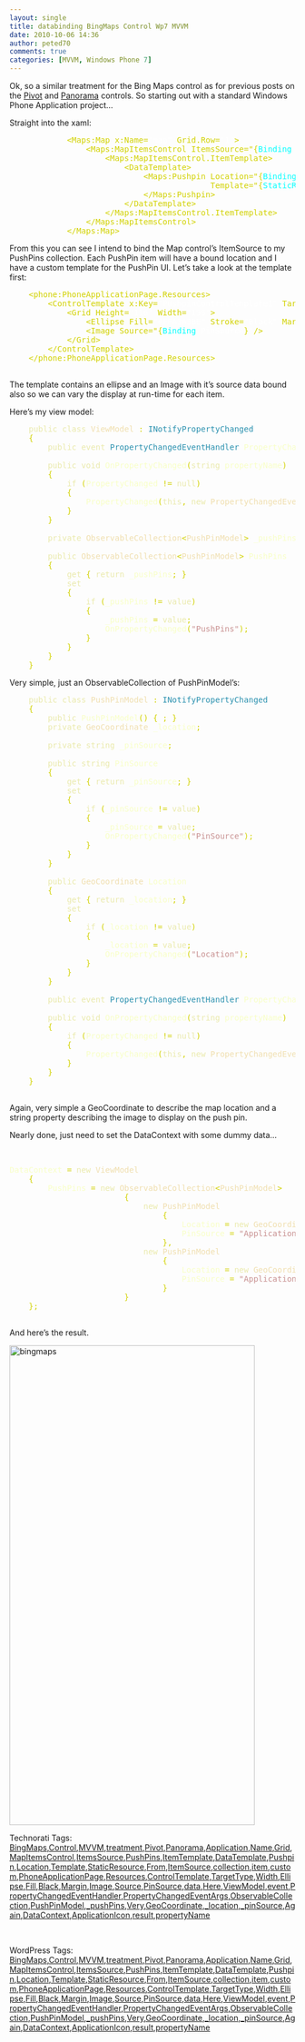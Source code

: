 ```yaml
---
layout: single
title: databinding BingMaps Control Wp7 MVVM
date: 2010-10-06 14:36
author: peted70
comments: true
categories: [MVVM, Windows Phone 7]
---
```

<p>Ok, so a similar treatment for the Bing Maps control as for previous posts on the <a href="http://babaandthepigman.wordpress.com/2010/09/20/data-binding-pivot-control-wp7-mvvm/" target="_blank">Pivot</a> and <a href="http://babaandthepigman.wordpress.com/2010/09/25/data-binding-panorama-control-wp7-mvvm/" target="_blank">Panorama</a> controls. So starting out with a standard Windows Phone Application project…</p>  <p>Straight into the xaml:</p>  <pre class="code">            <span style="color:#d2d200;">&lt;Maps:Map x:Name=</span><span style="color:white;">&quot;map&quot; </span><span style="color:#d2d200;">Grid.Row=</span><span style="color:white;">&quot;1&quot;</span><span style="color:#d2d200;">&gt;
                &lt;Maps:MapItemsControl ItemsSource=&quot;{</span><span style="color:cyan;">Binding </span><span style="color:white;">PushPins</span><span style="color:#d2d200;">}</span><span style="color:white;">&quot;</span><span style="color:#d2d200;">&gt;
                    &lt;Maps:MapItemsControl.ItemTemplate&gt;
                        &lt;DataTemplate&gt;
                            &lt;Maps:Pushpin Location=&quot;{</span><span style="color:cyan;">Binding </span><span style="color:white;">Location</span><span style="color:#d2d200;">}</span><span style="color:white;">&quot; 
                                          </span><span style="color:#d2d200;">Template=&quot;{</span><span style="color:cyan;">StaticResource </span><span style="color:white;">PushpinControlTemplate1</span><span style="color:#d2d200;">}</span><span style="color:white;">&quot;</span><span style="color:#d2d200;">&gt;
                            &lt;/Maps:Pushpin&gt;
                        &lt;/DataTemplate&gt;
                    &lt;/Maps:MapItemsControl.ItemTemplate&gt;
                &lt;/Maps:MapItemsControl&gt;
            &lt;/Maps:Map&gt;
</span></pre>

<p>From this you can see I intend to bind the Map control’s ItemSource to my PushPins collection. Each PushPin item will have a bound location and I have a custom template for the PushPin UI. Let’s take a look at the template first:</p>

<pre class="code">    <span style="color:#d2d200;">&lt;phone:PhoneApplicationPage.Resources&gt;
        &lt;ControlTemplate x:Key=</span><span style="color:white;">&quot;PushpinControlTemplate1&quot; </span><span style="color:#d2d200;">TargetType=</span><span style="color:white;">&quot;Maps:Pushpin&quot;</span><span style="color:#d2d200;">&gt;
            &lt;Grid Height=</span><span style="color:white;">&quot;116&quot; </span><span style="color:#d2d200;">Width=</span><span style="color:white;">&quot;155&quot;</span><span style="color:#d2d200;">&gt;
                &lt;Ellipse Fill=</span><span style="color:white;">&quot;#FFA3A3BE&quot; </span><span style="color:#d2d200;">Stroke=</span><span style="color:white;">&quot;Black&quot; </span><span style="color:#d2d200;">Margin=</span><span style="color:white;">&quot;0&quot;</span><span style="color:#d2d200;">/&gt;
                &lt;Image Source=&quot;{</span><span style="color:cyan;">Binding </span><span style="color:white;">PinSource</span><span style="color:#d2d200;">}</span><span style="color:white;">&quot;</span><span style="color:#d2d200;">/&gt;
            &lt;/Grid&gt;
        &lt;/ControlTemplate&gt;
    &lt;/phone:PhoneApplicationPage.Resources&gt;
</span><span style="color:#d2d200;">
</span></pre>

<p>The template contains an ellipse and an Image with it’s source data bound also so we can vary the display at run-time for each item.</p>

<p>Here’s my view model:</p>

<pre class="code">    <span style="color:#eaeaac;">public class </span><span style="color:#f0dfaf;">ViewModel </span><span style="color:#d2d200;">: </span><span style="color:#2b91af;">INotifyPropertyChanged
    </span><span style="color:#d2d200;">{
        </span><span style="color:#eaeaac;">public event </span><span style="color:#2b91af;">PropertyChangedEventHandler </span><span style="color:#f8ffc6;">PropertyChanged</span><span style="color:#d2d200;">;

        </span><span style="color:#eaeaac;">public void </span><span style="color:#f8ffc6;">OnPropertyChanged</span><span style="color:#d2d200;">(</span><span style="color:#eaeaac;">string </span><span style="color:#f8ffc6;">propertyName</span><span style="color:#d2d200;">)
        {
            </span><span style="color:#eaeaac;">if </span><span style="color:#d2d200;">(</span><span style="color:#f8ffc6;">PropertyChanged </span><span style="color:#d2d200;">!= </span><span style="color:#eaeaac;">null</span><span style="color:#d2d200;">)
            {
                </span><span style="color:#f8ffc6;">PropertyChanged</span><span style="color:#d2d200;">(</span><span style="color:#eaeaac;">this</span><span style="color:#d2d200;">, </span><span style="color:#eaeaac;">new </span><span style="color:#f0dfaf;">PropertyChangedEventArgs</span><span style="color:#d2d200;">(</span><span style="color:#f8ffc6;">propertyName</span><span style="color:#d2d200;">));
            }
        }

        </span><span style="color:#eaeaac;">private </span><span style="color:#f0dfaf;">ObservableCollection</span><span style="color:#d2d200;">&lt;</span><span style="color:#f0dfaf;">PushPinModel</span><span style="color:#d2d200;">&gt; </span><span style="color:#f8ffc6;">_pushPins</span><span style="color:#d2d200;">;

        </span><span style="color:#eaeaac;">public </span><span style="color:#f0dfaf;">ObservableCollection</span><span style="color:#d2d200;">&lt;</span><span style="color:#f0dfaf;">PushPinModel</span><span style="color:#d2d200;">&gt; </span><span style="color:#f8ffc6;">PushPins
        </span><span style="color:#d2d200;">{
            </span><span style="color:#eaeaac;">get </span><span style="color:#d2d200;">{ </span><span style="color:#eaeaac;">return </span><span style="color:#f8ffc6;">_pushPins</span><span style="color:#d2d200;">; }
            </span><span style="color:#eaeaac;">set
            </span><span style="color:#d2d200;">{
                </span><span style="color:#eaeaac;">if </span><span style="color:#d2d200;">(</span><span style="color:#f8ffc6;">_pushPins </span><span style="color:#d2d200;">!= </span><span style="color:#eaeaac;">value</span><span style="color:#d2d200;">)
                {
                    </span><span style="color:#f8ffc6;">_pushPins </span><span style="color:#d2d200;">= </span><span style="color:#eaeaac;">value</span><span style="color:#d2d200;">;
                    </span><span style="color:#f8ffc6;">OnPropertyChanged</span><span style="color:#d2d200;">(</span><span style="color:#c89191;">&quot;PushPins&quot;</span><span style="color:#d2d200;">);
                }
            }
        }
    }</span></pre>

<p>Very simple, just an ObservableCollection of PushPinModel’s:</p>

<pre class="code">    <span style="color:#eaeaac;">public class </span><span style="color:#f0dfaf;">PushPinModel </span><span style="color:#d2d200;">: </span><span style="color:#2b91af;">INotifyPropertyChanged
    </span><span style="color:#d2d200;">{
        </span><span style="color:#eaeaac;">public </span><span style="color:#f8ffc6;">PushPinModel</span><span style="color:#d2d200;">() { ; }
        </span><span style="color:#eaeaac;">private </span><span style="color:#f0dfaf;">GeoCoordinate </span><span style="color:#f8ffc6;">_location</span><span style="color:#d2d200;">;

        </span><span style="color:#eaeaac;">private string </span><span style="color:#f8ffc6;">_pinSource</span><span style="color:#d2d200;">;

        </span><span style="color:#eaeaac;">public string </span><span style="color:#f8ffc6;">PinSource
        </span><span style="color:#d2d200;">{
            </span><span style="color:#eaeaac;">get </span><span style="color:#d2d200;">{ </span><span style="color:#eaeaac;">return </span><span style="color:#f8ffc6;">_pinSource</span><span style="color:#d2d200;">; }
            </span><span style="color:#eaeaac;">set
            </span><span style="color:#d2d200;">{
                </span><span style="color:#eaeaac;">if </span><span style="color:#d2d200;">(</span><span style="color:#f8ffc6;">_pinSource </span><span style="color:#d2d200;">!= </span><span style="color:#eaeaac;">value</span><span style="color:#d2d200;">)
                {
                    </span><span style="color:#f8ffc6;">_pinSource </span><span style="color:#d2d200;">= </span><span style="color:#eaeaac;">value</span><span style="color:#d2d200;">;
                    </span><span style="color:#f8ffc6;">OnPropertyChanged</span><span style="color:#d2d200;">(</span><span style="color:#c89191;">&quot;PinSource&quot;</span><span style="color:#d2d200;">);
                }
            }
        }

        </span><span style="color:#eaeaac;">public </span><span style="color:#f0dfaf;">GeoCoordinate </span><span style="color:#f8ffc6;">Location
        </span><span style="color:#d2d200;">{
            </span><span style="color:#eaeaac;">get </span><span style="color:#d2d200;">{ </span><span style="color:#eaeaac;">return </span><span style="color:#f8ffc6;">_location</span><span style="color:#d2d200;">; }
            </span><span style="color:#eaeaac;">set
            </span><span style="color:#d2d200;">{
                </span><span style="color:#eaeaac;">if </span><span style="color:#d2d200;">(</span><span style="color:#f8ffc6;">_location </span><span style="color:#d2d200;">!= </span><span style="color:#eaeaac;">value</span><span style="color:#d2d200;">)
                {
                    </span><span style="color:#f8ffc6;">_location </span><span style="color:#d2d200;">= </span><span style="color:#eaeaac;">value</span><span style="color:#d2d200;">;
                    </span><span style="color:#f8ffc6;">OnPropertyChanged</span><span style="color:#d2d200;">(</span><span style="color:#c89191;">&quot;Location&quot;</span><span style="color:#d2d200;">);
                }
            }
        }

        </span><span style="color:#eaeaac;">public event </span><span style="color:#2b91af;">PropertyChangedEventHandler </span><span style="color:#f8ffc6;">PropertyChanged</span><span style="color:#d2d200;">;

        </span><span style="color:#eaeaac;">public void </span><span style="color:#f8ffc6;">OnPropertyChanged</span><span style="color:#d2d200;">(</span><span style="color:#eaeaac;">string </span><span style="color:#f8ffc6;">propertyName</span><span style="color:#d2d200;">)
        {
            </span><span style="color:#eaeaac;">if </span><span style="color:#d2d200;">(</span><span style="color:#f8ffc6;">PropertyChanged </span><span style="color:#d2d200;">!= </span><span style="color:#eaeaac;">null</span><span style="color:#d2d200;">)
            {
                </span><span style="color:#f8ffc6;">PropertyChanged</span><span style="color:#d2d200;">(</span><span style="color:#eaeaac;">this</span><span style="color:#d2d200;">, </span><span style="color:#eaeaac;">new </span><span style="color:#f0dfaf;">PropertyChangedEventArgs</span><span style="color:#d2d200;">(</span><span style="color:#f8ffc6;">propertyName</span><span style="color:#d2d200;">));
            }
        }
    }
</span><span style="color:#d2d200;">
</span></pre>

<p>Again, very simple a GeoCoordinate to describe the map location and a string property describing the image to display on the push pin.</p>

<p>Nearly done, just need to set the DataContext with some dummy data…</p>

<p>&#160;</p>

<pre class="code"><span style="color:#f8ffc6;">DataContext </span><span style="color:#d2d200;">= </span><span style="color:#eaeaac;">new </span><span style="color:#f0dfaf;">ViewModel
    </span><span style="color:#d2d200;">{
        </span><span style="color:#f8ffc6;">PushPins </span><span style="color:#d2d200;">= </span><span style="color:#eaeaac;">new </span><span style="color:#f0dfaf;">ObservableCollection</span><span style="color:#d2d200;">&lt;</span><span style="color:#f0dfaf;">PushPinModel</span><span style="color:#d2d200;">&gt;
                        {
                            </span><span style="color:#eaeaac;">new </span><span style="color:#f0dfaf;">PushPinModel
                                </span><span style="color:#d2d200;">{
                                    </span><span style="color:#f8ffc6;">Location </span><span style="color:#d2d200;">= </span><span style="color:#eaeaac;">new </span><span style="color:#f0dfaf;">GeoCoordinate</span><span style="color:#d2d200;">(</span><span style="color:#8acccf;">51.569593</span><span style="color:#d2d200;">, </span><span style="color:#8acccf;">10.103504</span><span style="color:#d2d200;">),
                                    </span><span style="color:#f8ffc6;">PinSource </span><span style="color:#d2d200;">= </span><span style="color:#c89191;">&quot;ApplicationIcon.png&quot;
                                </span><span style="color:#d2d200;">},
                            </span><span style="color:#eaeaac;">new </span><span style="color:#f0dfaf;">PushPinModel
                                </span><span style="color:#d2d200;">{
                                    </span><span style="color:#f8ffc6;">Location </span><span style="color:#d2d200;">= </span><span style="color:#eaeaac;">new </span><span style="color:#f0dfaf;">GeoCoordinate</span><span style="color:#d2d200;">(-</span><span style="color:#8acccf;">45.569593</span><span style="color:#d2d200;">, </span><span style="color:#8acccf;">1.103504</span><span style="color:#d2d200;">),
                                    </span><span style="color:#f8ffc6;">PinSource </span><span style="color:#d2d200;">= </span><span style="color:#c89191;">&quot;ApplicationIcon.png&quot;
                                </span><span style="color:#d2d200;">}
                        }
    };
</span><span style="color:#d2d200;">
</span></pre>

<p>And here’s the result.</p>

<p><a href="http://peted.azurewebsites.net/wp-content/uploads/2010/10/bingmaps.png"><img style="background-image:none;border-bottom:0;border-left:0;padding-left:0;padding-right:0;display:block;float:none;border-top:0;border-right:0;padding-top:0;" title="bingmaps" border="0" alt="bingmaps" src="http://peted.azurewebsites.net/wp-content/uploads/2010/10/bingmaps_thumb.png" width="432" height="845" /></a></p>


Technorati Tags: <a href="http://technorati.com/tags/BingMaps" rel="tag">BingMaps</a>,<a href="http://technorati.com/tags/Control" rel="tag">Control</a>,<a href="http://technorati.com/tags/MVVM" rel="tag">MVVM</a>,<a href="http://technorati.com/tags/treatment" rel="tag">treatment</a>,<a href="http://technorati.com/tags/Pivot" rel="tag">Pivot</a>,<a href="http://technorati.com/tags/Panorama" rel="tag">Panorama</a>,<a href="http://technorati.com/tags/Application" rel="tag">Application</a>,<a href="http://technorati.com/tags/Name" rel="tag">Name</a>,<a href="http://technorati.com/tags/Grid" rel="tag">Grid</a>,<a href="http://technorati.com/tags/MapItemsControl" rel="tag">MapItemsControl</a>,<a href="http://technorati.com/tags/ItemsSource" rel="tag">ItemsSource</a>,<a href="http://technorati.com/tags/PushPins" rel="tag">PushPins</a>,<a href="http://technorati.com/tags/ItemTemplate" rel="tag">ItemTemplate</a>,<a href="http://technorati.com/tags/DataTemplate" rel="tag">DataTemplate</a>,<a href="http://technorati.com/tags/Pushpin" rel="tag">Pushpin</a>,<a href="http://technorati.com/tags/Location" rel="tag">Location</a>,<a href="http://technorati.com/tags/Template" rel="tag">Template</a>,<a href="http://technorati.com/tags/StaticResource" rel="tag">StaticResource</a>,<a href="http://technorati.com/tags/From" rel="tag">From</a>,<a href="http://technorati.com/tags/ItemSource" rel="tag">ItemSource</a>,<a href="http://technorati.com/tags/collection" rel="tag">collection</a>,<a href="http://technorati.com/tags/item" rel="tag">item</a>,<a href="http://technorati.com/tags/custom" rel="tag">custom</a>,<a href="http://technorati.com/tags/PhoneApplicationPage" rel="tag">PhoneApplicationPage</a>,<a href="http://technorati.com/tags/Resources" rel="tag">Resources</a>,<a href="http://technorati.com/tags/ControlTemplate" rel="tag">ControlTemplate</a>,<a href="http://technorati.com/tags/TargetType" rel="tag">TargetType</a>,<a href="http://technorati.com/tags/Width" rel="tag">Width</a>,<a href="http://technorati.com/tags/Ellipse" rel="tag">Ellipse</a>,<a href="http://technorati.com/tags/Fill" rel="tag">Fill</a>,<a href="http://technorati.com/tags/Black" rel="tag">Black</a>,<a href="http://technorati.com/tags/Margin" rel="tag">Margin</a>,<a href="http://technorati.com/tags/Image" rel="tag">Image</a>,<a href="http://technorati.com/tags/Source" rel="tag">Source</a>,<a href="http://technorati.com/tags/PinSource" rel="tag">PinSource</a>,<a href="http://technorati.com/tags/data" rel="tag">data</a>,<a href="http://technorati.com/tags/Here" rel="tag">Here</a>,<a href="http://technorati.com/tags/ViewModel" rel="tag">ViewModel</a>,<a href="http://technorati.com/tags/event" rel="tag">event</a>,<a href="http://technorati.com/tags/PropertyChangedEventHandler" rel="tag">PropertyChangedEventHandler</a>,<a href="http://technorati.com/tags/PropertyChangedEventArgs" rel="tag">PropertyChangedEventArgs</a>,<a href="http://technorati.com/tags/ObservableCollection" rel="tag">ObservableCollection</a>,<a href="http://technorati.com/tags/PushPinModel" rel="tag">PushPinModel</a>,<a href="http://technorati.com/tags/_pushPins" rel="tag">_pushPins</a>,<a href="http://technorati.com/tags/Very" rel="tag">Very</a>,<a href="http://technorati.com/tags/GeoCoordinate" rel="tag">GeoCoordinate</a>,<a href="http://technorati.com/tags/_location" rel="tag">_location</a>,<a href="http://technorati.com/tags/_pinSource" rel="tag">_pinSource</a>,<a href="http://technorati.com/tags/Again" rel="tag">Again</a>,<a href="http://technorati.com/tags/DataContext" rel="tag">DataContext</a>,<a href="http://technorati.com/tags/ApplicationIcon" rel="tag">ApplicationIcon</a>,<a href="http://technorati.com/tags/result" rel="tag">result</a>,<a href="http://technorati.com/tags/propertyName" rel="tag">propertyName</a>

<br />


WordPress Tags: <a href="http://wordpress.com/tag/BingMaps" rel="Tag">BingMaps</a>,<a href="http://wordpress.com/tag/Control" rel="Tag">Control</a>,<a href="http://wordpress.com/tag/MVVM" rel="Tag">MVVM</a>,<a href="http://wordpress.com/tag/treatment" rel="Tag">treatment</a>,<a href="http://wordpress.com/tag/Pivot" rel="Tag">Pivot</a>,<a href="http://wordpress.com/tag/Panorama" rel="Tag">Panorama</a>,<a href="http://wordpress.com/tag/Application" rel="Tag">Application</a>,<a href="http://wordpress.com/tag/Name" rel="Tag">Name</a>,<a href="http://wordpress.com/tag/Grid" rel="Tag">Grid</a>,<a href="http://wordpress.com/tag/MapItemsControl" rel="Tag">MapItemsControl</a>,<a href="http://wordpress.com/tag/ItemsSource" rel="Tag">ItemsSource</a>,<a href="http://wordpress.com/tag/PushPins" rel="Tag">PushPins</a>,<a href="http://wordpress.com/tag/ItemTemplate" rel="Tag">ItemTemplate</a>,<a href="http://wordpress.com/tag/DataTemplate" rel="Tag">DataTemplate</a>,<a href="http://wordpress.com/tag/Pushpin" rel="Tag">Pushpin</a>,<a href="http://wordpress.com/tag/Location" rel="Tag">Location</a>,<a href="http://wordpress.com/tag/Template" rel="Tag">Template</a>,<a href="http://wordpress.com/tag/StaticResource" rel="Tag">StaticResource</a>,<a href="http://wordpress.com/tag/From" rel="Tag">From</a>,<a href="http://wordpress.com/tag/ItemSource" rel="Tag">ItemSource</a>,<a href="http://wordpress.com/tag/collection" rel="Tag">collection</a>,<a href="http://wordpress.com/tag/item" rel="Tag">item</a>,<a href="http://wordpress.com/tag/custom" rel="Tag">custom</a>,<a href="http://wordpress.com/tag/PhoneApplicationPage" rel="Tag">PhoneApplicationPage</a>,<a href="http://wordpress.com/tag/Resources" rel="Tag">Resources</a>,<a href="http://wordpress.com/tag/ControlTemplate" rel="Tag">ControlTemplate</a>,<a href="http://wordpress.com/tag/TargetType" rel="Tag">TargetType</a>,<a href="http://wordpress.com/tag/Width" rel="Tag">Width</a>,<a href="http://wordpress.com/tag/Ellipse" rel="Tag">Ellipse</a>,<a href="http://wordpress.com/tag/Fill" rel="Tag">Fill</a>,<a href="http://wordpress.com/tag/Black" rel="Tag">Black</a>,<a href="http://wordpress.com/tag/Margin" rel="Tag">Margin</a>,<a href="http://wordpress.com/tag/Image" rel="Tag">Image</a>,<a href="http://wordpress.com/tag/Source" rel="Tag">Source</a>,<a href="http://wordpress.com/tag/PinSource" rel="Tag">PinSource</a>,<a href="http://wordpress.com/tag/data" rel="Tag">data</a>,<a href="http://wordpress.com/tag/Here" rel="Tag">Here</a>,<a href="http://wordpress.com/tag/ViewModel" rel="Tag">ViewModel</a>,<a href="http://wordpress.com/tag/event" rel="Tag">event</a>,<a href="http://wordpress.com/tag/PropertyChangedEventHandler" rel="Tag">PropertyChangedEventHandler</a>,<a href="http://wordpress.com/tag/PropertyChangedEventArgs" rel="Tag">PropertyChangedEventArgs</a>,<a href="http://wordpress.com/tag/ObservableCollection" rel="Tag">ObservableCollection</a>,<a href="http://wordpress.com/tag/PushPinModel" rel="Tag">PushPinModel</a>,<a href="http://wordpress.com/tag/_pushPins" rel="Tag">_pushPins</a>,<a href="http://wordpress.com/tag/Very" rel="Tag">Very</a>,<a href="http://wordpress.com/tag/GeoCoordinate" rel="Tag">GeoCoordinate</a>,<a href="http://wordpress.com/tag/_location" rel="Tag">_location</a>,<a href="http://wordpress.com/tag/_pinSource" rel="Tag">_pinSource</a>,<a href="http://wordpress.com/tag/Again" rel="Tag">Again</a>,<a href="http://wordpress.com/tag/DataContext" rel="Tag">DataContext</a>,<a href="http://wordpress.com/tag/ApplicationIcon" rel="Tag">ApplicationIcon</a>,<a href="http://wordpress.com/tag/result" rel="Tag">result</a>,<a href="http://wordpress.com/tag/propertyName" rel="Tag">propertyName</a>
